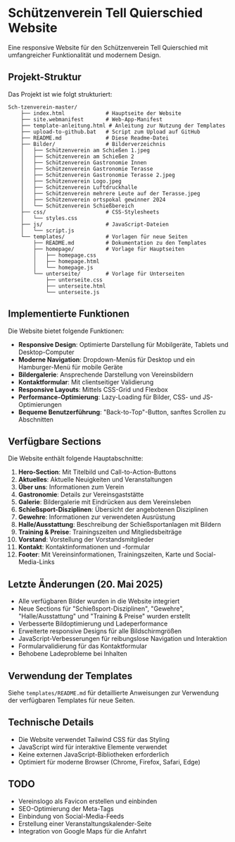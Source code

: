 # Schützenverein Tell Quierschied Website

Eine responsive Website für den Schützenverein Tell Quierschied mit umfangreicher Funktionalität und modernem Design.

## Projekt-Struktur

Das Projekt ist wie folgt strukturiert:

```
Sch-tzenverein-master/
    ├── index.html             # Hauptseite der Website
    ├── site.webmanifest       # Web-App-Manifest
    ├── template-anleitung.html # Anleitung zur Nutzung der Templates
    ├── upload-to-github.bat   # Script zum Upload auf GitHub
    ├── README.md              # Diese Readme-Datei
    ├── Bilder/                # Bilderverzeichnis
    │   ├── Schützenverein am Schießen 1.jpeg
    │   ├── Schützenverein am Schießen 2
    │   ├── Schützenverein Gastronomie Innen
    │   ├── Schützenverein Gastronomie Terasse
    │   ├── Schützenverein Gastronomie Terasse 2.jpeg
    │   ├── Schützenverein Logo.jpeg
    │   ├── Schützenverein Luftdruckhalle
    │   ├── Schützenverein mehrere Leute auf der Terasse.jpeg
    │   ├── Schützenverein ortspokal gewinner 2024
    │   └── Schützenverein Schießbereich
    ├── css/                   # CSS-Stylesheets
    │   └── styles.css
    ├── js/                    # JavaScript-Dateien
    │   └── script.js
    └── templates/             # Vorlagen für neue Seiten
        ├── README.md          # Dokumentation zu den Templates
        ├── homepage/          # Vorlage für Hauptseiten
        │   ├── homepage.css
        │   ├── homepage.html
        │   └── homepage.js
        └── unterseite/        # Vorlage für Unterseiten
            ├── unterseite.css
            ├── unterseite.html
            └── unterseite.js
```

## Implementierte Funktionen

Die Website bietet folgende Funktionen:

- **Responsive Design**: Optimierte Darstellung für Mobilgeräte, Tablets und Desktop-Computer
- **Moderne Navigation**: Dropdown-Menüs für Desktop und ein Hamburger-Menü für mobile Geräte
- **Bildergalerie**: Ansprechende Darstellung von Vereinsbildern
- **Kontaktformular**: Mit clientseitiger Validierung
- **Responsive Layouts**: Mittels CSS-Grid und Flexbox
- **Performance-Optimierung**: Lazy-Loading für Bilder, CSS- und JS-Optimierungen
- **Bequeme Benutzerführung**: "Back-to-Top"-Button, sanftes Scrollen zu Abschnitten

## Verfügbare Sections

Die Website enthält folgende Hauptabschnitte:

1. **Hero-Section**: Mit Titelbild und Call-to-Action-Buttons
2. **Aktuelles**: Aktuelle Neuigkeiten und Veranstaltungen
3. **Über uns**: Informationen zum Verein
4. **Gastronomie**: Details zur Vereinsgaststätte
5. **Galerie**: Bildergalerie mit Eindrücken aus dem Vereinsleben
6. **Schießsport-Disziplinen**: Übersicht der angebotenen Disziplinen
7. **Gewehre**: Informationen zur verwendeten Ausrüstung
8. **Halle/Ausstattung**: Beschreibung der Schießsportanlagen mit Bildern
9. **Training & Preise**: Trainingszeiten und Mitgliedsbeiträge
10. **Vorstand**: Vorstellung der Vorstandsmitglieder
11. **Kontakt**: Kontaktinformationen und -formular
12. **Footer**: Mit Vereinsinformationen, Trainingszeiten, Karte und Social-Media-Links

## Letzte Änderungen (20. Mai 2025)

- Alle verfügbaren Bilder wurden in die Website integriert
- Neue Sections für "Schießsport-Disziplinen", "Gewehre", "Halle/Ausstattung" und "Training & Preise" wurden erstellt
- Verbesserte Bildoptimierung und Ladeperformance
- Erweiterte responsive Designs für alle Bildschirmgrößen
- JavaScript-Verbesserungen für reibungslose Navigation und Interaktion
- Formularvalidierung für das Kontaktformular
- Behobene Ladeprobleme bei Inhalten

## Verwendung der Templates

Siehe `templates/README.md` für detaillierte Anweisungen zur Verwendung der verfügbaren Templates für neue Seiten.

## Technische Details

- Die Website verwendet Tailwind CSS für das Styling
- JavaScript wird für interaktive Elemente verwendet
- Keine externen JavaScript-Bibliotheken erforderlich
- Optimiert für moderne Browser (Chrome, Firefox, Safari, Edge)

## TODO

- Vereinslogo als Favicon erstellen und einbinden
- SEO-Optimierung der Meta-Tags
- Einbindung von Social-Media-Feeds
- Erstellung einer Veranstaltungskalender-Seite
- Integration von Google Maps für die Anfahrt
